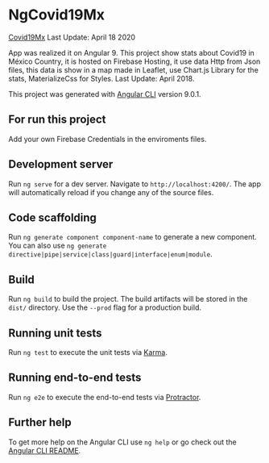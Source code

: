 # NgCovid19Mx

[Covid19Mx](https://covid19mx.ml/) Last Update: April 18 2020

App was realized it on Angular 9. This project show stats about Covid19 in México Country, it is hosted on Firebase Hosting, it use data Http from Json files, this data is show in a map made in Leaflet, use Chart.js Library for the stats, MaterializeCss for Styles. Last Update: April 2018.

This project was generated with [Angular CLI](https://github.com/angular/angular-cli) version 9.0.1.

## For run this project

Add your own Firebase Credentials in the enviroments files.

## Development server

Run `ng serve` for a dev server. Navigate to `http://localhost:4200/`. The app will automatically reload if you change any of the source files.

## Code scaffolding

Run `ng generate component component-name` to generate a new component. You can also use `ng generate directive|pipe|service|class|guard|interface|enum|module`.

## Build

Run `ng build` to build the project. The build artifacts will be stored in the `dist/` directory. Use the `--prod` flag for a production build.

## Running unit tests

Run `ng test` to execute the unit tests via [Karma](https://karma-runner.github.io).

## Running end-to-end tests

Run `ng e2e` to execute the end-to-end tests via [Protractor](http://www.protractortest.org/).

## Further help

To get more help on the Angular CLI use `ng help` or go check out the [Angular CLI README](https://github.com/angular/angular-cli/blob/master/README.md).
